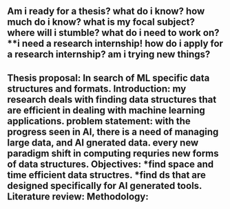 Am i ready for a thesis?
what do i know?
how much do i know?
what is my focal subject?
where will i stumble?
what do i need to work on?
**i need a research internship!
how do i apply for a research internship?
am i trying new things?
------------------------------------------------------------------

Thesis proposal: In search of ML specific data structures and formats.
Introduction: my research deals with finding data structures that are efficient in dealing with machine learning applications.
problem statement: with the progress seen in AI, there is a need of managing large data, and AI gnerated data.
every new paradigm shift in computing requries new forms of data structures.
Objectives:
*find space and time efficient data structres.
*find ds that are designed specifically for AI generated tools.
Literature review:
Methodology:
--------------------------------------------------------------------